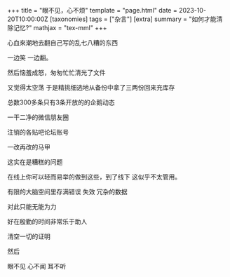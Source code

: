 +++
title = "眼不见，心不烦"
template = "page.html"
date = 2023-10-20T10:00:00Z
[taxonomies]
tags = ["杂言"]
[extra]
summary = "如何才能清除记忆?"
mathjax = "tex-mml"
+++

心血來潮地去翻自己写的乱七八糟的东西

一边笑 一边翻。 

然后恼羞成怒，匆匆忙忙清光了文件

又觉得太空荡  于是精挑细选地从备份中拿了三两份回来充库存 

总数300多条只有3条开放的的企鹅动态

一干二净的微信朋友圈

注销的各贴吧论坛账号   

一改再改的马甲

这实在是糟糕的问题  


在线上你可以轻而易举的做到这些，到了线下 这似乎不太管用。

有限的大脑空间里存满错误 失效 冗杂的数据

对此只能无能为力


好在殷勤的时间非常乐于助人

清空一切的证明

然后

眼不见 心不闻 耳不听
